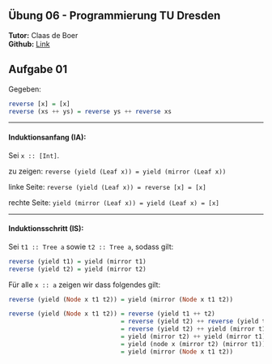 ## Übung 06 - Programmierung TU Dresden
**Tutor:** Claas de Boer  
**Github:** [Link](https://github.com/cdboer/programmierung-ss19)

## Aufgabe 01
Gegeben:
```haskell
reverse [x] = [x]
reverse (xs ++ ys) = reverse ys ++ reverse xs
```
--- 
#### Induktionsanfang (IA):  
Sei `x :: [Int]`.  

zu zeigen: `reverse (yield (Leaf x)) = yield (mirror (Leaf x))`  

linke Seite: `reverse (yield (Leaf x)) = reverse [x] = [x]`  

rechte Seite: `yield (mirror (Leaf x)) = yield (Leaf x) = [x]`  

--- 
#### Induktionsschritt (IS):  
Sei `t1 :: Tree a` sowie `t2 :: Tree a`, sodass gilt:  
```haskell
reverse (yield t1) = yield (mirror t1)
reverse (yield t2) = yield (mirror t2)
```

Für alle `x :: a` zeigen wir dass folgendes gilt:
```haskell
reverse (yield (Node x t1 t2)) = yield (mirror (Node x t1 t2))
``` 
```haskell
reverse (yield (Node x t1 t2)) = reverse (yield t1 ++ t2)
                               = reverse (yield t2) ++ reverse (yield t1)
                               = reverse (yield t2) ++ yield (mirror t1)
                               = yield (mirror t2) ++ yield (mirror t1)
                               = yield (node x (mirror t2) (mirror t1))
                               = yield (mirror (Node x t1 t2))
```
